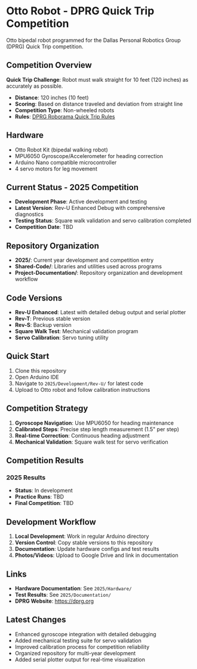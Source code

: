 # Otto Robot - DPRG Quick Trip Competition

Otto bipedal robot programmed for the Dallas Personal Robotics Group (DPRG) Quick Trip competition.

## Competition Overview
**Quick Trip Challenge**: Robot must walk straight for 10 feet (120 inches) as accurately as possible.
- **Distance**: 120 inches (10 feet)
- **Scoring**: Based on distance traveled and deviation from straight line
- **Competition Type**: Non-wheeled robots
- **Rules**: [DPRG Roborama Quick Trip Rules](https://dprg.org)

## Hardware
- Otto Robot Kit (bipedal walking robot)
- MPU6050 Gyroscope/Accelerometer for heading correction
- Arduino Nano compatible microcontroller
- 4 servo motors for leg movement

## Current Status - 2025 Competition
- **Development Phase**: Active development and testing
- **Latest Version**: Rev-U Enhanced Debug with comprehensive diagnostics
- **Testing Status**: Square walk validation and servo calibration completed
- **Competition Date**: TBD

## Repository Organization
- **2025/**: Current year development and competition entry
- **Shared-Code/**: Libraries and utilities used across programs
- **Project-Documentation/**: Repository organization and development workflow

## Code Versions
- **Rev-U Enhanced**: Latest with detailed debug output and serial plotter
- **Rev-T**: Previous stable version
- **Rev-S**: Backup version
- **Square Walk Test**: Mechanical validation program
- **Servo Calibration**: Servo tuning utility

## Quick Start
1. Clone this repository
2. Open Arduino IDE
3. Navigate to `2025/Development/Rev-U/` for latest code
4. Upload to Otto robot and follow calibration instructions

## Competition Strategy
1. **Gyroscope Navigation**: Use MPU6050 for heading maintenance
2. **Calibrated Steps**: Precise step length measurement (1.5" per step)
3. **Real-time Correction**: Continuous heading adjustment
4. **Mechanical Validation**: Square walk test for servo verification

## Competition Results
### 2025 Results
- **Status**: In development
- **Practice Runs**: TBD
- **Final Competition**: TBD

## Development Workflow
1. **Local Development**: Work in regular Arduino directory
2. **Version Control**: Copy stable versions to this repository
3. **Documentation**: Update hardware configs and test results
4. **Photos/Videos**: Upload to Google Drive and link in documentation

## Links
- **Hardware Documentation**: See `2025/Hardware/`
- **Test Results**: See `2025/Documentation/`
- **DPRG Website**: https://dprg.org

## Latest Changes
- Enhanced gyroscope integration with detailed debugging
- Added mechanical testing suite for servo validation
- Improved calibration process for competition reliability
- Organized repository for multi-year development
- Added serial plotter output for real-time visualization
